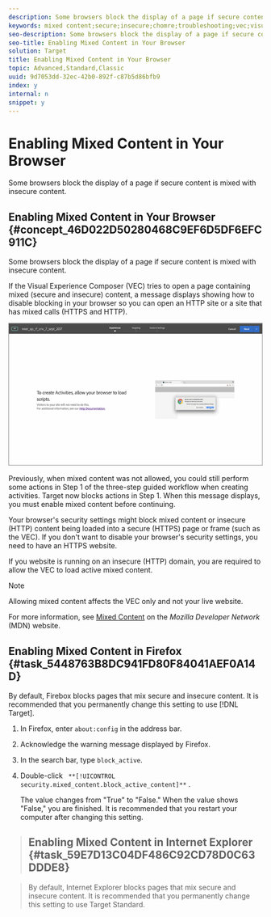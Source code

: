 ```yaml
---
description: Some browsers block the display of a page if secure content is mixed with insecure content.
keywords: mixed content;secure;insecure;chomre;troubleshooting;vec;visual experience composer;unsecure
seo-description: Some browsers block the display of a page if secure content is mixed with insecure content.
seo-title: Enabling Mixed Content in Your Browser
solution: Target
title: Enabling Mixed Content in Your Browser
topic: Advanced,Standard,Classic
uuid: 9d7053dd-32ec-42b0-892f-c87b5d86bfb9
index: y
internal: n
snippet: y
---
```


# Enabling Mixed Content in Your Browser

Some browsers block the display of a page if secure content is mixed with insecure content.

## Enabling Mixed Content in Your Browser {#concept_46D022D50280468C9EF6D5DF6EFC911C}

Some browsers block the display of a page if secure content is mixed with insecure content. 

If the Visual Experience Composer (VEC) tries to open a page containing mixed (secure and insecure) content, a message displays showing how to disable blocking in your browser so you can open an HTTP site or a site that has mixed calls (HTTPS and HTTP).

![](assets/mixed_content_warning.gif)

Previously, when mixed content was not allowed, you could still perform some actions in Step 1 of the three-step guided workflow when creating activities. Target now blocks actions in Step 1. When this message displays, you must enable mixed content before continuing.

Your browser's security settings might block mixed content or insecure (HTTP) content being loaded into a secure (HTTPS) page or frame (such as the VEC). If you don't want to disable your browser's security settings, you need to have an HTTPS website.

If you website is running on an insecure (HTTP) domain, you are required to allow the VEC to load active mixed content.

>[!NOTE]
>
>Allowing mixed content affects the VEC only and not your live website.

For more information, see [Mixed Content](https://developer.mozilla.org/en-US/docs/Web/Security/Mixed_content) on the *Mozilla Developer Network* (MDN) website. 

## Enabling Mixed Content in Firefox {#task_5448763B8DC941FD80F84041AEF0A14D}

By default, Firebox blocks pages that mix secure and insecure content. It is recommended that you permanently change this setting to use [!DNL Target].

<!-- 

target/t_mixed_content_firefox.xml

 -->

1. In Firefox, enter `about:config` in the address bar.
1. Acknowledge the warning message displayed by Firefox.
1. In the search bar, type `block_active`.
1. Double-click ` **[!UICONTROL security.mixed_content.block_active_content]**` .

   The value changes from "True" to "False." When the value shows "False," you are finished.  It is recommended that you restart your computer after changing this setting. 

>## Enabling Mixed Content in Internet Explorer {#task_59E7D13C04DF486C92CD78D0C63DDDE8}

>By default, Internet Explorer blocks pages that mix secure and insecure content. It is recommended that you permanently change this setting to use Target Standard. 

>
><!-- 

target/t_mixed_content_ie.xml

 -->
>1. In Internet Explorer, click the settings icon > **[!UICONTROL Internet Options]**.
>1. Open the [!UICONTROL Security] tab.
>1. Select **[!UICONTROL Internet]**, then click **[!UICONTROL Custom Level]**.
>1. Select **[!UICONTROL Miscellaneous]**.
>1. Under [!UICONTROL Miscellaneous], enable **[!UICONTROL Display Mixed Content]**.
>1. Click **[!UICONTROL OK]** > **[!UICONTROL Yes]** > **[!UICONTROL Apply]**.
>>It is recommended that you restart your computer after changing this setting. 

>>## Enabling Mixed Content in Chrome {#task_FF297A08F66E47A588C14FD67C037B3A}

>>If you're visiting a site via a secure connection, Google Chrome will verify that the content on the web page has been transmitted safely. 

>
>><!-- 

target/t_mixed_content_chrome.xml

 -->
>>See [This page has insecure content](https://support.google.com/chrome/answer/1342714?hl=en) in Google Chrome Help. 
